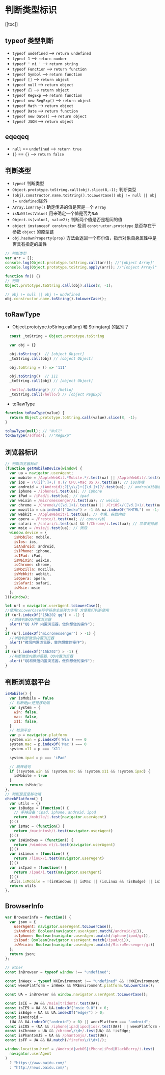 # 判断类型标识

[[toc]]

## typeof 类型判断

- `typeof undefined` --> `return undefined`
- `typeof 1` --> `return number`
- `typeof ' ni '` --> `return string`
- `typeof Function` --> `return function`
- `typeof Symbol` --> `return function`
- `typeof []` --> `return object`
- `typeof null` --> `return object`
- `typeof {}` --> `return object`
- `typeof RegExp` --> `return function`
- `typeof new RegExp()` --> `return object`
- `typeof Math` --> `return object`
- `typeof Date` --> `return function`
- `typeof new Date()` --> `return object`
- `typeof JSON` --> `return object`

## eqeqeq

- `null` == `undefined` --> `return true`
- `{}` == `{}` --> `return false`

## 判断类型

- `typeof` 判断类型
- `Object.prototype.toString.call(obj).slice(8,-1);` 判断类型
- `(obj).constructor.name.toString().toLowerCase()` `obj != null || obj != undefined`除外
- `Array.isArray()` 确定传递的值是否是一个 `Array`
- `isNaN(testValue)` 用来确定一个值是否为`NaN`
- `Object.is(value1, value2);` 判断两个值是否是相同的值
- `object instanceof constructor` 检测 `constructor.prototype` 是否存在于参数 `object` 的原型链
- `obj.hasOwnProperty(prop)` 方法会返回一个布尔值，指示对象自身属性中是否具有指定的属性

<CodeBlock>

```js
// 判断类型
var arr = [];
console.log(Object.prototype.toString.call(arr)); //"[object Array]"
console.log(Object.prototype.toString.apply(arr)); //"[object Array]"

function fn() {}
// 判断
Object.prototype.toString.call(obj).slice(8, -1);

// obj != null || obj != undefined
obj.constructor.name.toString().toLowerCase();
```

</CodeBlock>

## toRawType

- Object.prototype.toString.call(arg) 和 String(arg) 的区别？

<CodeBlock>

```js
  const _toString = Object.prototype.toString

  var obj = {}

  obj.toString()  // [object Object]
  _toString.call(obj) // [object Object]

  obj.toString = () => '111'

  obj.toString()  // 111
  _toString.call(obj) // [object Object]

  /hello/.toString() // /hello/
  _toString.call(/hello/) // [object RegExp]
```

</CodeBlock>

- toRawType

<CodeBlock>

```js
function toRawType(value) {
  return Object.prototype.toString.call(value).slice(8, -1);
}

toRawType(null); // "Null"
toRawType(/sdfsd/); //"RegExp"
```

</CodeBlock>

## 浏览器标识

<CodeBlock>

```js
// 判断浏览器标识
(function getMobileDevice(window) {
  var ua = navigator.userAgent;
  var mobile = /AppleWebKit.*Mobile.*/.test(ua) || /AppleWebKit/.test(ua); // 是否为移动终端
  var ios = /\(i[^;]+;( U;)? CPU.+Mac OS X/.test(ua); // ios终端
  var android = /(Android);?[\s\/]+([\d.]+)?/.test(ua); // android终端或者uc浏览器
  var iphone = /iphone/i.test(ua); // iphone
  var iPad = /iPad/i.test(ua); // ipad
  var weixin = /micromessenger/i.test(ua); // weixin
  var chrome = /Chrome\/([\d.]+)/.test(ua) || /CriOS\/([\d.]+)/.test(ua); // Chrome
  var mozilla = ua.indexOf("Gecko") > -1 && ua.indexOf("KHTML") == -1; // 火狐内核
  var webkit = /AppleWebKit/i.test(ua); // 苹果、谷歌内核
  var opera = /Presto/i.test(ua); // opera内核
  var safari = /safari/i.test(ua) && !/Chrome/i.test(ua); // 苹果浏览器
  var msie = /msie/i.test(ua); // 微软
  window.device = {
    isMobile: mobile,
    isIos: ios,
    isAndroid: android,
    isIPhone: iphone,
    isIPad: iPad,
    isWeiXin: weixin,
    isChrome: chrome,
    isMozilla: mozilla,
    isWebkit: webkit,
    isOpera: opera,
    isSafari: safari,
    isMsie: msie
  };
})(window);

let url = navigator.userAgent.toLowerCase();
//使用toLowerCase将字符串全部转为小写 方便我们判断使用
if (url.indexOf("15b202 qq") > -1) {
  //单独判断QQ内置浏览器
  alert("QQ APP 内置浏览器，做你想做的操作");
}
if (url.indexOf("micromessenger") > -1) {
  //单独判断微信内置浏览器
  alert("微信内置浏览器，做你想做的操作");
}
if (url.indexOf("15b202") > -1) {
  //判断微信内置浏览器，QQ内置浏览器
  alert("QQ和微信内置浏览器，做你想做的操作");
}
```

</CodeBlock>

## 判断浏览器平台

<CodeBlock>

```js
isMobile() {
  var isMobile = false
  // 判断是pc还是移动端
  var system = {
    win: false,
    mac: false,
    x11: false,
  }
  // 检测平台
  var p = navigator.platform
  system.win = p.indexOf('Win') === 0
  system.mac = p.indexOf('Mac') === 0
  system.x11 = p === 'X11'

  system.ipad = p === 'iPad'

  // 跳转语句
  if (!system.win && !system.mac && !system.x11 && !system.ipad) {
    isMobile = true
  }
  return isMobile
},
// 判断是否是移动端
checkPlatform() {
  var utils = {}
  var isBudge = (function() {
    // 手持设备：ipad、iphone、android、ipod
    return /mobile/i.test(navigator.userAgent)
  })()
  var isMac = (function() {
    return /macintosh/i.test(navigator.userAgent)
  })()
  var isWindows = (function() {
    return /windows nt/i.test(navigator.userAgent)
  })()
  var isLinux = (function() {
    return /linux/i.test(navigator.userAgent)
  })()
  var isIpad = (function() {
    return /ipad/i.test(navigator.userAgent)
  })()
  utils.isMobile = !(isWindows || isMac || (isLinux && !isBudge) || isIpad)
  return utils
},
```

</CodeBlock>

## BrowserInfo

<CodeBlock>

```js
var BrowserInfo = function() {
  var json = {
    userAgent: navigator.userAgent.toLowerCase(),
    isAndroid: Boolean(navigator.userAgent.match(/android/gi)),
    isIphone: Boolean(navigator.userAgent.match(/iphone|ipod/gi)),
    isIpad: Boolean(navigator.userAgent.match(/ipad/gi)),
    isWeixin: Boolean(navigator.userAgent.match(/MicroMessenger/gi))
  };
  return json;
};

// other
const inBrowser = typeof window !== "undefined";

const inWeex = typeof WXEnvironment !== "undefined" && !!WXEnvironment.platform;
const weexPlatform = inWeex && WXEnvironment.platform.toLowerCase();

const UA = inBrowser && window.navigator.userAgent.toLowerCase();

const isIE = UA && /msie|trident/.test(UA);
const isIE9 = UA && UA.indexOf("msie 9.0") > 0;
const isEdge = UA && UA.indexOf("edge/") > 0;
const isAndroid =
  (UA && UA.indexOf("android") > 0) || weexPlatform === "android";
const isIOS = (UA && /iphone|ipad|ipod|ios/.test(UA)) || weexPlatform === "ios";
const isChrome = UA && /chrome\/\d+/.test(UA) && !isEdge;
const isPhantomJS = UA && /phantomjs/.test(UA);
const isFF = UA && UA.match(/firefox\/(\d+)/);

window.location.href = /Android|webOS|iPhone|iPod|BlackBerry/i.test(
  navigator.userAgent
)
  ? "https://www.baidu.com/"
  : "http://news.baidu.com/";
```

</CodeBlock>
